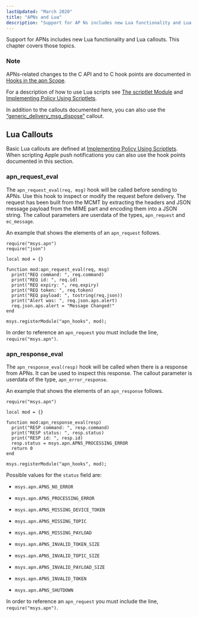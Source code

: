 ```yaml
---
lastUpdated: "March 2020"
title: "APNs and Lua"
description: "Support for AP Ns includes new Lua functionality and Lua callouts This chapter covers those topics AP Ns related changes to the C API and to C hook points are documented in Hooks in the apn Scope For a description of how to use Lua scripts see The scriptlet Module..."
---
```



Support for APNs includes new Lua functionality and Lua callouts. This chapter covers those topics.

### Note

APNs-related changes to the C API and to C hook points are documented in [Hooks in the apn Scope](/momentum/3/3-api/hooks-apn).

For a description of how to use Lua scripts see [The scriptlet Module](/momentum/3/3-reference/3-reference-modules-scriptlet) and [Implementing Policy Using Scriptlets](/momentum/3/3-reference/3-reference-implementing-policy-scriptlets).

In addition to the callouts documented here, you can also use the [“generic_delivery_msg_dispose”](/momentum/3/3-push/push-generic-delivery-lua#push.generic_delivery_lua.msg_dispose) callout.

## <a name="apns.hooks.lua.callouts"></a> Lua Callouts

<a name="idp169152"></a> 

Basic Lua callouts are defined at [Implementing Policy Using Scriptlets](/momentum/3/3-reference/3-reference-implementing-policy-scriptlets). When scripting Apple push notifications you can also use the hook points documented in this section.

### <a name="idp171792"></a> apn_request_eval

The `apn_request_eval(req, msg)` hook will be called before sending to APNs. Use this hook to inspect or modify the request before delivery. The request has been built from the MCMT by extracting the headers and JSON message payload from the MIME part and encoding them into a JSON string. The callout parameters are userdata of the types, `apn_request` and `ec_message`.

An example that shows the elements of an `apn_request` follows.

<a name="apns.hooks.lua.callouts.apn_request_eval"></a> 


```
require("msys.apn")
require("json")

local mod = {}

function mod:apn_request_eval(req, msg)
  print("REQ command: ", req.command)
  print("REQ id: ", req.id)
  print("REQ expiry: ", req.expiry)
  print("REQ token: ", req.token)
  print("REQ payload: ", tostring(req.json))
  print("Alert was: ", req.json.aps.alert)
  req.json.aps.alert = "Message Changed!"
end

msys.registerModule("apn_hooks", mod);
```

In order to reference an `apn_request` you must include the line, `require("msys.apn")`.

### <a name="idp452496"></a> apn_response_eval

The `apn_response_eval(resp)` hook will be called when there is a response from APNs. It can be used to inspect this response. The callout parameter is userdata of the type, `apn_error_response`.

An example that shows the elements of an `apn_response` follows.

<a name="apns.hooks.lua.callouts.apn_response_eval"></a> 


```
require("msys.apn")

local mod = {}

function mod:apn_response_eval(resp)
  print("RESP command: ", resp.command)
  print("RESP status: ", resp.status)
  print("RESP id: ", resp.id)
  resp.status = msys.apn.APNS_PROCESSING_ERROR
  return 0
end

msys.registerModule("apn_hooks", mod);
```

Possible values for the `status` field are:

*   `msys.apn.APNS_NO_ERROR`

*   `msys.apn.APNS_PROCESSING_ERROR`

*   `msys.apn.APNS_MISSING_DEVICE_TOKEN`

*   `msys.apn.APNS_MISSING_TOPIC`

*   `msys.apn.APNS_MISSING_PAYLOAD`

*   `msys.apn.APNS_INVALID_TOKEN_SIZE`

*   `msys.apn.APNS_INVALID_TOPIC_SIZE`

*   `msys.apn.APNS_INVALID_PAYLOAD_SIZE`

*   `msys.apn.APNS_INVALID_TOKEN`

*   `msys.apn.APNS_SHUTDOWN`

In order to reference an `apn_request` you must include the line, `require("msys.apn")`.